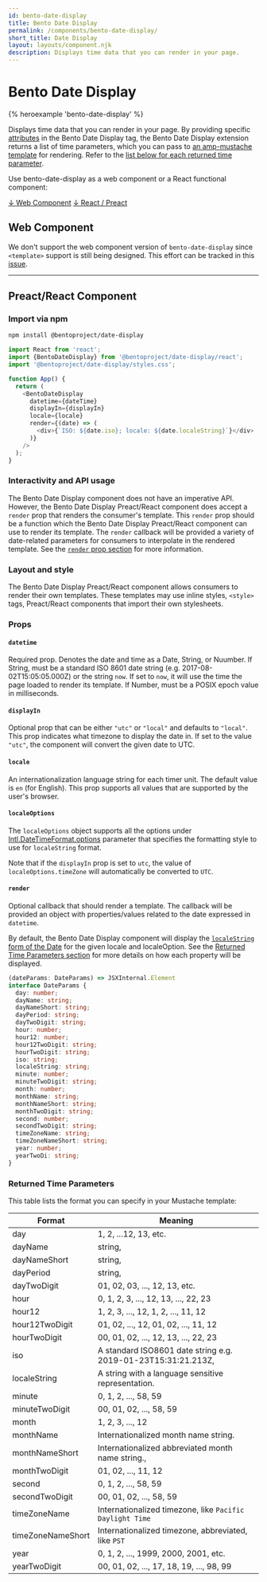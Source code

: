 ```yaml
---
id: bento-date-display
title: Bento Date Display
permalink: /components/bento-date-display/
short_title: Date Display
layout: layouts/component.njk
description: Displays time data that you can render in your page.
---
```

# Bento Date Display

{% heroexample 'bento-date-display' %}

Displays time data that you can render in your page. By providing specific [attributes](#attributes) in the Bento Date Display tag, the Bento Date Display extension returns a list of time parameters, which you can pass to [an amp-mustache template](../../amp-mustache/amp-mustache.md) for rendering. Refer to the [list below for each returned time parameter](#returned-time-parameters).

<div class="bd-usage bd-card bd-card--light-sea-green">
  <p>Use bento-date-display as a web component or a React functional component:</p>
  <a class="bd-button" href="#web-component">↓ Web Component</a>
  <a class="bd-button" href="#preact%2Freact-component">↓ React / Preact</a>
</div>

## Web Component

We don't support the web component version of `bento-date-display` since `<template>` support is still being designed. This effort can be tracked in this [issue](https://go.amp.dev/issue/36619).

<!--
An older version of this file contains the removed section, though it's incorrect:

https://github.com/ampproject/amphtml/blob/422d171e87571c4d125a2bf956e78e92444c10e8/extensions/amp-date-display/1.0/README.md
-->

---

## Preact/React Component

### Import via npm

```bash
npm install @bentoproject/date-display
```

```javascript
import React from 'react';
import {BentoDateDisplay} from '@bentoproject/date-display/react';
import '@bentoproject/date-display/styles.css';

function App() {
  return (
    <BentoDateDisplay
      datetime={dateTime}
      displayIn={displayIn}
      locale={locale}
      render={(date) => (
        <div>{`ISO: ${date.iso}; locale: ${date.localeString}`}</div>
      )}
    />
  );
}
```

### Interactivity and API usage

The Bento Date Display component does not have an imperative API. However, the Bento Date Display Preact/React component does accept a `render` prop that renders the consumer's template. This `render` prop should be a function which the Bento Date Display Preact/React component can use to render its template. The `render` callback will be provided a variety of date-related parameters for consumers to interpolate in the rendered template. See the [`render` prop section](#render) for more information.

### Layout and style

The Bento Date Display Preact/React component allows consumers to render their own templates. These templates may use inline styles, `<style>` tags, Preact/React components that import their own stylesheets.

### Props

#### `datetime`

Required prop. Denotes the date and time as a Date, String, or Nuumber. If String, must be a standard ISO 8601 date string (e.g. 2017-08-02T15:05:05.000Z) or the string `now`. If set to `now`, it will use the time the page loaded to render its template. If Number, must be a POSIX epoch value in milliseconds.

#### `displayIn`

Optional prop that can be either `"utc"` or `"local"` and defaults to `"local"`. This prop indicates what timezone to display the date in. If set to the value `"utc"`, the component will convert the given date to UTC.

#### `locale`

An internationalization language string for each timer unit. The default value is `en` (for English). This prop supports all values that are supported by the user's browser.

#### `localeOptions`

The `localeOptions` object supports all the options under [Intl.DateTimeFormat.options](https://developer.mozilla.org/en-US/docs/Web/JavaScript/Reference/Global_Objects/Intl/DateTimeFormat/DateTimeFormat#parameters) parameter that specifies the formatting style to use for `localeString` format.

Note that if the `displayIn` prop is set to `utc`, the value of `localeOptions.timeZone` will automatically be converted to `UTC`.

#### `render`

Optional callback that should render a template. The callback will be provided an object with properties/values related to the date expressed in `datetime`.

By default, the Bento Date Display component will display the [`localeString` form of the Date](https://developer.mozilla.org/en-US/docs/Web/JavaScript/Reference/Global_Objects/Date/toLocaleString) for the given locale and localeOption. See the [Returned Time Parameters section](#returned-time-parameters) for more details on how each property will be displayed.

```typescript
(dateParams: DateParams) => JSXInternal.Element
interface DateParams {
  day: number;
  dayName: string;
  dayNameShort: string;
  dayPeriod: string;
  dayTwoDigit: string;
  hour: number;
  hour12: number;
  hour12TwoDigit: string;
  hourTwoDigit: string;
  iso: string;
  localeString: string;
  minute: number;
  minuteTwoDigit: string;
  month: number;
  monthName: string;
  monthNameShort: string;
  monthTwoDigit: string;
  second: number;
  secondTwoDigit: string;
  timeZoneName: string;
  timeZoneNameShort: string;
  year: number;
  yearTwoDi: string;
}
```

### Returned Time Parameters

This table lists the format you can specify in your Mustache template:

| Format            | Meaning                                                       |
| ----------------- | ------------------------------------------------------------- |
| day               | 1, 2, ...12, 13, etc.                                         |
| dayName           | string,                                                       |
| dayNameShort      | string,                                                       |
| dayPeriod         | string,                                                       |
| dayTwoDigit       | 01, 02, 03, ..., 12, 13, etc.                                 |
| hour              | 0, 1, 2, 3, ..., 12, 13, ..., 22, 23                          |
| hour12            | 1, 2, 3, ..., 12, 1, 2, ..., 11, 12                           |
| hour12TwoDigit    | 01, 02, ..., 12, 01, 02, ..., 11, 12                          |
| hourTwoDigit      | 00, 01, 02, ..., 12, 13, ..., 22, 23                          |
| iso               | A standard ISO8601 date string e.g. 2019-01-23T15:31:21.213Z, |
| localeString      | A string with a language sensitive representation.            |
| minute            | 0, 1, 2, ..., 58, 59                                          |
| minuteTwoDigit    | 00, 01, 02, ..., 58, 59                                       |
| month             | 1, 2, 3, ..., 12                                              |
| monthName         | Internationalized month name string.                          |
| monthNameShort    | Internationalized abbreviated month name string.,             |
| monthTwoDigit     | 01, 02, ..., 11, 12                                           |
| second            | 0, 1, 2, ..., 58, 59                                          |
| secondTwoDigit    | 00, 01, 02, ..., 58, 59                                       |
| timeZoneName      | Internationalized timezone, like `Pacific Daylight Time`      |
| timeZoneNameShort | Internationalized timezone, abbreviated, like `PST`           |
| year              | 0, 1, 2, ..., 1999, 2000, 2001, etc.                          |
| yearTwoDigit      | 00, 01, 02, ..., 17, 18, 19, ..., 98, 99                      |

